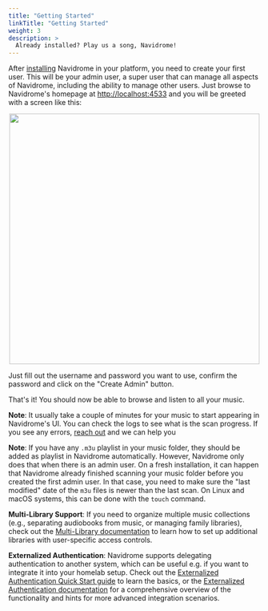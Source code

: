 ```yaml
---
title: "Getting Started"
linkTitle: "Getting Started"
weight: 3
description: >
  Already installed? Play us a song, Navidrome!
---
```


After [installing](/docs/installation) Navidrome in your platform, you need to create your
first user. This will be your admin user, a super user that can manage all aspects of Navidrome,
including the ability to manage other users. Just browse to Navidrome's homepage at
[http://localhost:4533](http://localhost:4533) and you will be greeted with a screen like this:

<p align="center">
<img width="500" src="/screenshots/create-first-user.png">
</p>

Just fill out the username and password you want to use, confirm the password and click on the
"Create Admin" button.

That's it! You should now be able to browse and listen to all your music.

**Note**: It usually take a couple of minutes for
your music to start appearing in Navidrome's UI. You can check the logs to see what is the scan
progress. If you see any errors, [reach out](/community) and we can help you

**Note**: If you have any `.m3u` playlist in your music folder, they should be added as playlist
in Navidrome automatically. However, Navidrome only does that when there is an admin user. On a
fresh installation, it can happen that Navidrome already finished scanning your music folder
before you created the first admin user. In that case, you need to make sure the "last modified"
date of the `m3u` files is newer than the last scan. On Linux and macOS systems, this can be
done with the `touch` command.

**Multi-Library Support**: If you need to organize multiple music collections (e.g., separating audiobooks from music,
or managing family libraries), check out the [Multi-Library documentation](/docs/usage/multi-library/) to learn how to
set up additional libraries with user-specific access controls.

**Externalized Authentication**: Navidrome supports delegating authentication to another system, which can be useful e.g. if you want to integrate it into your homelab setup. Check out the [Externalized Authentication Quick Start guide](./extauth-quickstart/) to learn the basics, or the [Externalized Authentication documentation](/docs/usage/reverse-proxy/) for a comprehensive overview of the functionality and hints for more advanced integration scenarios.
